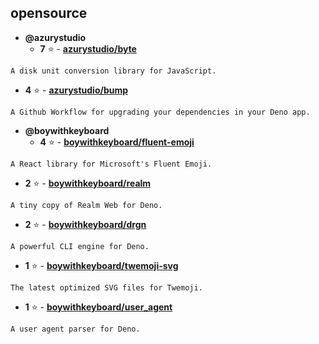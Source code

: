 ## opensource

- **@azurystudio**
  - **7** ⭐ - [**azurystudio/byte**](https://github.com/azurystudio/byte)
```
A disk unit conversion library for JavaScript.
```  
  - **4** ⭐ - [**azurystudio/bump**](https://github.com/azurystudio/bump)
```
A Github Workflow for upgrading your dependencies in your Deno app.
```  

- **@boywithkeyboard**
  - **4** ⭐ - [**boywithkeyboard/fluent-emoji**](https://github.com/boywithkeyboard/fluent-emoji)
```
A React library for Microsoft's Fluent Emoji.
```  
  - **2** ⭐ - [**boywithkeyboard/realm**](https://github.com/boywithkeyboard/realm)
```
A tiny copy of Realm Web for Deno.
```  
  - **2** ⭐ - [**boywithkeyboard/drgn**](https://github.com/boywithkeyboard/drgn)
```
A powerful CLI engine for Deno.
```  
  - **1** ⭐ - [**boywithkeyboard/twemoji-svg**](https://github.com/boywithkeyboard/twemoji-svg)
```
The latest optimized SVG files for Twemoji.
```  
  - **1** ⭐ - [**boywithkeyboard/user_agent**](https://github.com/boywithkeyboard/user_agent)
```
A user agent parser for Deno.
```  
